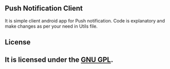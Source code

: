 <h2> Push Notification Client</h2>

It is simple client android app for Push notification. Code is explanatory and make changes as per your need in Utils file.

 <h2>License<h2>

It is licensed under the <a href="http://www.gnu.org/licenses/gpl.html">GNU GPL</a>.
